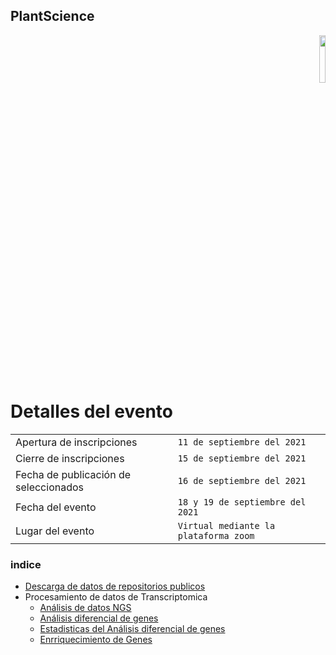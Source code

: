 ## PlantScience

<p align="right" width="100%">
    <img width="14%" src="https://scontent.flim11-1.fna.fbcdn.net/v/t1.6435-9/91786234_229030931794174_5469498679448567808_n.png?_nc_cat=104&ccb=1-5&_nc_sid=09cbfe&_nc_eui2=AeFXKO_zCQ0YSssWEDRYZnQVzn7X1yOGruHOftfXI4au4Z_CdR6HXOK-9MU0m0_dYg9qE88c_AqUF90bkWt-2WcM&_nc_ohc=QnZihdruzN0AX-dY1Oz&_nc_ht=scontent.flim11-1.fna&oh=b1c39251edae55403c2c31ec6b27096a&oe=6153E266"> 
</p>

# Detalles del evento

|                          |                     |
|--------------------------|---------------------|
|Apertura de inscripciones | `11 de septiembre del 2021`|
|Cierre de inscripciones | `15 de septiembre del 2021`|
|Fecha de publicación de seleccionados | `16 de septiembre del 2021`|
|Fecha del evento	| `18 y 19 de septiembre del 2021`|
|Lugar del evento| `Virtual mediante la plataforma zoom`|



### indice

- [Descarga de datos de repositorios publicos](docs/BaseDeDatos.md)
- Procesamiento de datos de Transcriptomica 
  - [Análisis de datos NGS](docs/AnalisisDeDatosNgs.md)
  - [Análisis diferencial de genes](docs/AnalisisDiferencialGenes.md)
  - [Estadisticas del Análisis diferencial de genes](docs/EstadisticasDeAnalisisDiferencial.md)
  - [Enrriquecimiento de Genes](docs/EnriquecimientoGO.md)









